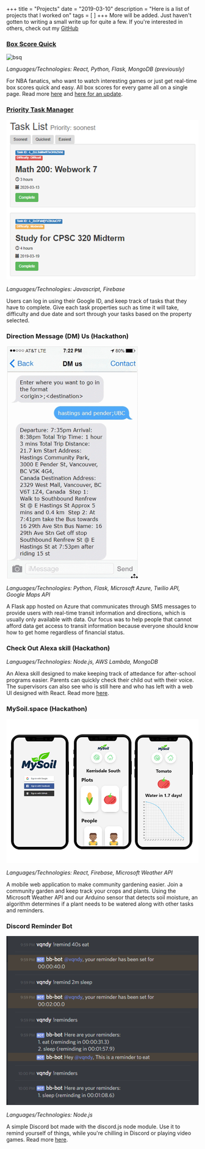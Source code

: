 +++
title = "Projects"
date = "2019-03-10"
description = "Here is a list of projects that I worked on"
tags = [
]
+++
More will be added. Just haven't gotten to writing a small write up for quite a few. If you're interested in others, check out my [GitHub](https://github.com/vandyliu)

### [**Box Score Quick**](https://vandyliu.com/boxscorequick)
![bsq](bsqv2.gif)

*Languages/Technologies: React, Python, Flask, MongoDB (previously)*

For NBA fanatics, who want to watch interesting games or just get real-time box scores quick and easy. All box scores for every game all on a single page. Read more [here](../../../blog/2019/09/full-stack-nba-project) and [here for an update](../../../blog/2019/11/updating-my-nba-project).


### [**Priority Task Manager**](https://vandyliu.com/PriorityTaskManager)

![task](5.png)

*Languages/Technologies: Javascript, Firebase*

Users can log in using their Google ID, and keep track of tasks that they have to complete. Give each task properties such as time it will take, difficulty and due date and sort through your tasks based on the property selected.

### **Direction Message (DM) Us (Hackathon)**

![dmus](dmus.gif)

*Languages/Technologies: Python, Flask, Microsoft Azure, Twilio API, Google Maps API*

A Flask app hosted on Azure that communicates through SMS messages to provide users with real-time transit information and directions, which is usually only available with data. Our focus was to help people that cannot afford data get access to transit information because everyone should know how to get home regardless of financial status.

### **Check Out Alexa skill (Hackathon)**

*Languages/Technologies: Node.js, AWS Lambda, MongoDB*

An Alexa skill designed to make keeping track of attedance for after-school programs easier. Parents can quickly check their child out with their voice. The supervisors can also see who is still here and who has left with a web UI designed with React. Read more [here](seattle-trip).

### **MySoil.space (Hackathon)**

![mysoil](mysoil.png)

*Languages/Technologies: React, Firebase, Microsoft Weather API*

A mobile web application to make community gardening easier. Join a community garden and keep track your crops and plants. Using the Microsoft Weather API and our Arduino sensor that detects soil moisture, an algorithm determines if a plant needs to be watered along with other tasks and reminders.


### **Discord Reminder Bot**

![discord](Discord_2019-01-08_22-00-55.png)

*Languages/Technologies: Node.js*

A simple Discord bot made with the discord.js node module. Use it to remind yourself of things, while you're chilling in Discord or playing video games. Read more [here](../../../blog/2019/01/finally-coding-in-free-time).